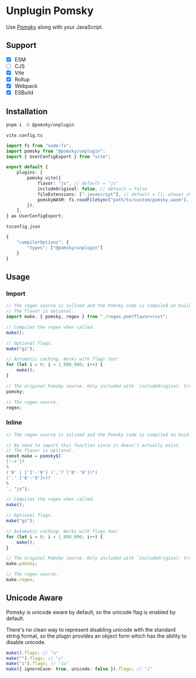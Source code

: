 # Unplugin Pomsky

Use [Pomsky](https://pomsky-lang.org/) along with your JavaScript.

## Support

- [x] ESM
- [ ] CJS
- [x] Vite
- [x] Rollup
- [x] Webpack
- [x] ESBuild

## Installation

```bash
pnpm i -D @pomsky/unplugin
```

`vite.config.ts`
```ts
import fs from "node:fs";
import pomsky from "@pomsky/unplugin";
import { UserConfigExport } from "vite";

export default {
	plugins: [
		pomsky.vite({
			flavor: "js", // default = "js"
			includeOriginal: false, // default = false
			fileExtensions: [".javascript"], // default = []; always checks /"." ["c" "m"]? ["j" "t"] "s" "x"? $/
			pomskyWASM: fs.readFileSync("path/to/custom/pomsky.wasm"), // default = unplugin-pomsky's package.json pomsky-wasm
		}),
	],
} as UserConfigExport;
```

`tsconfig.json`
```ts
{
	"compilerOptions": {
		"types": ["@pomsky/unplugin"]
	}
}
```

## Usage

### Import

```ts
// The regex source is inlined and the Pomsky code is compiled on build.
// The flavor is optional.
import make, { pomsky, regex } from "./regex.pom?flavor=rust";

// Compiles the regex when called.
make();

// Optional flags.
make("gi");

// Automatic caching. Works with flags too!
for (let i = 0; i < 1_000_000; i++) {
	make();
}

// The original Pomsky source. Only included with `includeOriginal: true` in the plugin options.
pomsky;

// The regex source.
regex;
```

### Inline

```ts
// The regex source is inlined and the Pomsky code is compiled on buid.

// No need to import this function since it doesn't actually exist.
// The flavor is optional.
const make = pomsky$(`
['-+']?
%
('0' | ['1'-'9'] (','? ['0'-'9'])*)
('.' ['0'-'9']+)?
%
`, "js");

// Compiles the regex when called.
make();

// Optional flags.
make("gi");

// Automatic caching. Works with flags too!
for (let i = 0; i < 1_000_000; i++) {
	make();
}

// The original Pomsky source. Only included with `includeOriginal: true` in the plugin options.
make.pomsky;

// The regex source.
make.regex;
```

## Unicode Aware

Pomsky is unicode aware by default, so the unicode flag is enabled by default.

There's no clean way to represent disabling unicode with the standard string format, so the plugin provides an object form which has the ability to disable unicode.

```ts
make().flags; // "u"
make("").flags; // "u"
make("i").flags; // "iu"
make({ ignoreCase: true, unicode: false }).flags; // "i"
```
